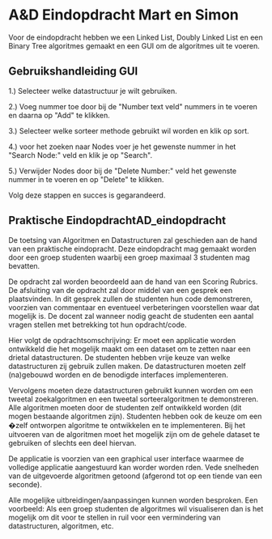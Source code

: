 # A&D Eindopdracht Mart en Simon

Voor de eindopdracht hebben we een Linked List, Doubly Linked List en een Binary Tree algoritmes gemaakt en een GUI om de algoritmes uit te voeren.

## Gebruikshandleiding GUI

1.) Selecteer welke datastructuur je wilt gebruiken.

2.) Voeg nummer toe door bij de "Number text veld" nummers in te voeren en daarna op "Add" te klikken.

3.) Selecteer welke sorteer methode gebruikt wil worden en klik op sort.

4.) voor het zoeken naar Nodes voer je het gewenste nummer in het "Search Node:" veld en klik je op "Search".

5.) Verwijder Nodes door bij de "Delete Number:" veld het gewenste nummer in te voeren en op "Delete" te klikken.

Volg deze stappen en succes is gegarandeerd.

## Praktische EindopdrachtAD_eindopdracht

De toetsing van Algoritmen en Datastructuren zal geschieden aan de hand van
een praktische eindopracht. Deze eindopdracht mag gemaakt worden door een
groep studenten waarbij een groep maximaal 3 studenten mag bevatten.

De opdracht zal worden beoordeeld aan de hand van een Scoring Rubrics. De
afsluiting van de opdracht zal door middel van een gesprek een plaatsvinden. In
dit gesprek zullen de studenten hun code demonstreren, voorzien van
commentaar en eventueel verbeteringen voorstellen waar dat mogelijk is. De
docent zal wanneer nodig geacht de studenten een aantal vragen stellen met
betrekking tot hun opdracht/code.

Hier volgt de opdrachtsomschrijving:
Er moet een applicatie worden ontwikkeld die het mogelijk maakt om een
dataset om te zetten naar een drietal datastructuren. De studenten hebben
vrije keuze van welke datastructuren zij gebruik zullen maken. De
datastructuren moeten zelf (na)gebouwd worden en de benodigde interfaces
implementeren.

Vervolgens moeten deze datastructuren gebruikt kunnen worden om een
tweetal zoekalgoritmen en een tweetal sorteeralgoritmen te demonstreren.
Alle algoritmen moeten door de studenten zelf ontwikkeld worden (dit mogen
bestaande algoritmen zijn). Studenten hebben ook de keuze om een �zelf
ontworpen algoritme te ontwikkelen en te implementeren. Bij het uitvoeren
van de algoritmen moet het mogelijk zijn om de gehele dataset te gebruiken of
slechts een deel hiervan.

De applicatie is voorzien van een graphical user interface waarmee de
volledige applicatie aangestuurd kan worder worden rden. Vede snelheden van
de uitgevoerde algoritmen getoond (afgerond tot op een tiende van een
seconde).

Alle mogelijke uitbreidingen/aanpassingen kunnen worden besproken. Een
voorbeeld: Als een groep studenten de algoritmes wil visualiseren dan is het
mogelijk om dit voor te stellen in ruil voor een vermindering van
datastructuren, algoritmen, etc.